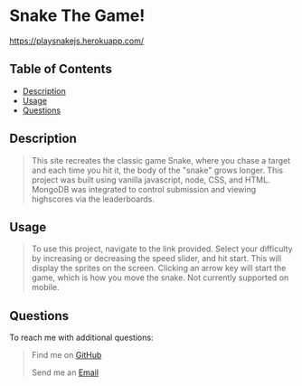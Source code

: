  # Snake The Game!

https://playsnakejs.herokuapp.com/
    
## Table of Contents
- [Description](#Description)
- [Usage](#Usage)
- [Questions](#Questions)

## Description
> This site recreates the classic game Snake, where you chase a target and each time you hit it, the body of the "snake" grows longer. This project was built using vanilla javascript, node, CSS, and HTML. MongoDB was integrated to control submission and viewing highscores via the leaderboards. 

## Usage
> To use this project, navigate to the link provided. Select your difficulty by increasing or decreasing the speed slider, and hit start. This will display the sprites on the screen. Clicking an arrow key will start the game, which is how you move the snake. Not currently supported on mobile.

## Questions
To reach me with additional questions:
>
> Find me on [GitHub](https://github.com/nickkdb)
>
> Send me an [Email](mailto:nborges.dev@gmail.com)
